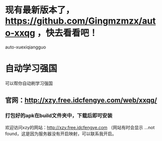 # 现有最新版本了，https://github.com/Gingmzmzx/auto-xxqg ，快去看看吧！

auto-xuexiqiangguo
# 自动学习强国
可以帮你自动刷学习强国
## 官网：http://xzy.free.idcfengye.com/web/xxqg/
### 打包好的apk在build文件夹中，下载后即可安装

欢迎访问xzy的网站：http://xzy.free.idcfengye.com （网站有时会显示 ...not found，这是因为服务器没有开启映射，可以联系我开启。
